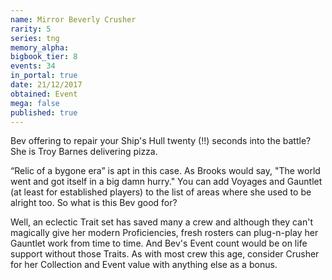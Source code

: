 ```yaml
---
name: Mirror Beverly Crusher
rarity: 5
series: tng
memory_alpha:
bigbook_tier: 8
events: 34
in_portal: true
date: 21/12/2017
obtained: Event
mega: false
published: true
---
```


Bev offering to repair your Ship's Hull twenty (!!) seconds into the battle? She is Troy Barnes delivering pizza.

“Relic of a bygone era” is apt in this case. As Brooks would say, "The world went and got itself in a big damn hurry." You can add Voyages and Gauntlet (at least for established players) to the list of areas where she used to be alright too. So what is this Bev good for?

Well, an eclectic Trait set has saved many a crew and although they can't magically give her modern Proficiencies, fresh rosters can plug-n-play her Gauntlet work from time to time. And Bev's Event count would be on life support without those Traits. As with most crew this age, consider Crusher for her Collection and Event value with anything else as a bonus.
